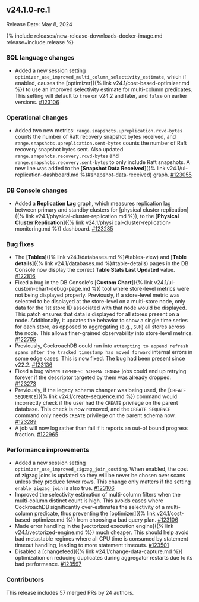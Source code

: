 ## v24.1.0-rc.1

Release Date: May 8, 2024

{% include releases/new-release-downloads-docker-image.md release=include.release %}

<h3 id="v24-1-0-rc-1-sql-language-changes">SQL language changes</h3>

- Added a new session setting `optimizer_use_improved_multi_column_selectivity_estimate`, which if enabled, causes the [optimizer]({% link v24.1/cost-based-optimizer.md %}) to use an improved selectivity estimate for multi-column predicates. This setting will default to `true` on v24.2 and later, and `false` on earlier versions. [#123106][#123106]

<h3 id="v24-1-0-rc-1-operational-changes">Operational changes</h3>

- Added two new metrics: `range.snapshots.upreplication.rcvd-bytes` counts the number of Raft recovery snapshot bytes received, and `range.snapshots.upreplication.sent-bytes` counts the number of Raft recovery snapshot bytes sent. Also updated `range.snapshots.recovery.rcvd-bytes` and `range.snapshots.recovery.sent-bytes` to only include Raft snapshots. A new line was added to the [**Snapshot Data Received**]({% link v24.1/ui-replication-dashboard.md %}#snapshot-data-received) graph. [#123055][#123055]

<h3 id="v24-1-0-rc-1-db-console-changes">DB Console changes</h3>

- Added a **Replication Lag** graph, which measures replication lag between primary and standby clusters for [physical cluster replication]({% link v24.1/physical-cluster-replication.md %}), to the [**Physical Cluster Replication**]({% link v24.1/physi cal-cluster-replication-monitoring.md %}) dashboard. [#123285][#123285]

<h3 id="v24-1-0-rc-1-bug-fixes">Bug fixes</h3>

- The [**Tables**]({% link v24.1/databases.md %}#tables-view) and [**Table details**]({% link v24.1/databases.md %}#table-details) pages in the DB Console now display the correct **Table Stats Last Updated** value. [#122816][#122816]
- Fixed a bug in the DB Console's [**Custom Chart**]({% link v24.1/ui-custom-chart-debug-page.md %}) tool where store-level metrics were not being displayed properly. Previously, if a store-level metric was selected to be displayed at the store-level on a multi-store node, only data for the 1st store ID associated with that node would be displayed.  This patch ensures that data is displayed for all stores present on a node. Additionally, it updates the behavior to show a single time series for each store, as opposed to aggregating (e.g., `SUM`) all stores across the node. This allows finer-grained observability into store-level metrics. [#122705][#122705]
- Previously, CockroachDB could run into `attempting to append refresh spans after the tracked timestamp has moved forward` internal errors in some edge cases. This is now fixed. The bug had been present since v22.2. [#123136][#123136]
- Fixed a bug where `TYPEDESC SCHEMA CHANGE` jobs could end up retrying forever if the descriptor targeted by them was already dropped. [#123273][#123273]
- Previously, if the legacy schema changer was being used, the [`CREATE SEQUENCE`]({% link v24.1/create-sequence.md %}) command would incorrectly check if the user had the `CREATE` privilege on the parent database. This check is now removed, and the `CREATE SEQUENCE` command only needs `CREATE` privilege on the parent schema now. [#123289][#123289]
- A job will now log rather than fail if it reports an out-of bound progress fraction. [#122965][#122965]

<h3 id="v24-1-0-rc-1-performance-improvements">Performance improvements</h3>

- Added a new session setting `optimizer_use_improved_zigzag_join_costing`. When enabled, the cost of zigzag joins is updated so they will be never be chosen over scans unless they produce fewer rows. This change only matters if the setting `enable_zigzag_join` is also true. [#123106][#123106]
- Improved the selectivity estimation of multi-column filters when the multi-column distinct count is high. This avoids cases where CockroachDB significantly over-estimates the selectivity of a multi-column predicate, thus preventing the [optimizer]({% link v24.1/cost-based-optimizer.md %}) from choosing a bad query plan. [#123106][#123106]
- Made error handling in the [vectorized execution engine]({% link v24.1/vectorized-engine.md %}) much cheaper. This should help avoid bad metastable regimes where all CPU time is consumed by statement timeout handling, leading to more statement timeouts. [#123501][#123501]
- Disabled a [changefeed]({% link v24.1/change-data-capture.md %}) optimization on reducing duplicates during aggregator restarts due to its bad performance. [#123597][#123597]

<div class="release-note-contributors" markdown="1">

<h3 id="v24-1-0-rc-1-contributors">Contributors</h3>

This release includes 57 merged PRs by 24 authors.

</div>

[#122705]: https://github.com/cockroachdb/cockroach/pull/122705
[#122816]: https://github.com/cockroachdb/cockroach/pull/122816
[#122965]: https://github.com/cockroachdb/cockroach/pull/122965
[#123055]: https://github.com/cockroachdb/cockroach/pull/123055
[#123106]: https://github.com/cockroachdb/cockroach/pull/123106
[#123136]: https://github.com/cockroachdb/cockroach/pull/123136
[#123144]: https://github.com/cockroachdb/cockroach/pull/123144
[#123273]: https://github.com/cockroachdb/cockroach/pull/123273
[#123285]: https://github.com/cockroachdb/cockroach/pull/123285
[#123289]: https://github.com/cockroachdb/cockroach/pull/123289
[#123373]: https://github.com/cockroachdb/cockroach/pull/123373
[#123501]: https://github.com/cockroachdb/cockroach/pull/123501
[#123597]: https://github.com/cockroachdb/cockroach/pull/123597
[1958fa48e]: https://github.com/cockroachdb/cockroach/commit/1958fa48e
[5c5e596ff]: https://github.com/cockroachdb/cockroach/commit/5c5e596ff
